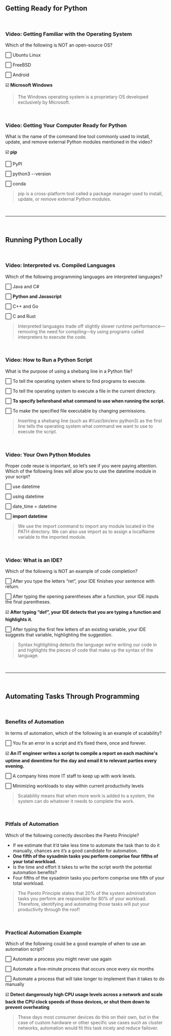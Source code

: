 ## Getting Ready for Python

<br>

### Video: Getting Familiar with the Operating System

Which of the following is NOT an open-source OS?

⬜ Ubuntu Linux

⬜ FreeBSD

⬜ Android

☑️ **Microsoft Windows**

> The Windows operating system is a proprietary OS developed exclusively by Microsoft.

<br>

### Video: Getting Your Computer Ready for Python

What is the name of the command line tool commonly used to install, update, and remove external Python modules mentioned in the video?

☑️ **pip**

⬜ PyPI

⬜ python3 --version

⬜ conda

> pip is a cross-platform tool called a package manager used to install, update, or remove external Python modules.

<br><hr><br>

## Running Python Locally

<br>

### Video: Interpreted vs. Compiled Languages

Which of the following programming languages are interpreted languages?

⬜ Java and C#

⬜ **Python and Javascript**

⬜ C++ and Go

⬜ C and Rust

> Interpreted languages trade off slightly slower runtime performance—removing the need for compiling—by using programs called interpreters to execute the code.

<br>

### Video: How to Run a Python Script

What is the purpose of using a shebang line in a Python file?

⬜ To tell the operating system where to find programs to execute.

⬜ To tell the operating system to execute a file in the current directory.

⬜ **To specify beforehand what command to use when running the script.**

⬜ To make the specified file executable by changing permissions.

> Inserting a shebang line (such as #!/usr/bin/env python3) as the first line tells the operating system what command we want to use to execute the script.

<br>

### Video: Your Own Python Modules

Proper code reuse is important, so let’s see if you were paying attention. Which of the following lines will allow you to use the datetime module in your script?

⬜ use datetime

⬜ using datetime

⬜ date_time = datetime

⬜ **import datetime**

> We use the import command to import any module located in the PATH directory. We can also use import as to assign a localName variable to the imported module.

<br>

### Video: What is an IDE?

Which of the following is NOT an example of code completion?

⬜ After you type the letters “ret”, your IDE finishes your sentence with return.

⬜ After typing the opening parentheses after a function, your IDE inputs the final parentheses.

☑️ **After typing “def”, your IDE detects that you are typing a function and highlights it.**

⬜ After typing the first few letters of an existing variable, your IDE suggests that variable, highlighting the suggestion.

> Syntax highlighting detects the language we’re writing our code in and highlights the pieces of code that make up the syntax of the language.

<br><hr><br>

## Automating Tasks Through Programming

<br>

### Benefits of Automation

In terms of automation, which of the following is an example of scalability?

⬜ You fix an error in a script and it’s fixed there, once and forever.

☑️ **An IT engineer writes a script to compile a report on each machine's uptime and downtime for the day and email it to relevant parties every evening.**

⬜ A company hires more IT staff to keep up with work levels.

⬜ Minimizing workloads to stay within current productivity levels

> Scalability means that when more work is added to a system, the system can do whatever it needs to complete the work.

<br>

### Pitfals of Automation

Which of the following correctly describes the Pareto Principle?

* If we estimate that it’d take less time to automate the task than to do it manually, chances are it’s a good candidate for automation.
* **One fifth of the sysadmin tasks you perform comprise four fifths of your total workload.**
* Is the time and effort it takes to write the script worth the potential automation benefits?
* Four fifths of the sysadmin tasks you perform comprise one fifth of your total workload.

> The Pareto Principle states that 20% of the system administration tasks you perform are responsible for 80% of your workload. Therefore, identifying and automating those tasks will put your productivity through the roof!

<br>

### Practical Automation Example

Which of the following could be a good example of when to use an automation script?

⬜ Automate a process you might never use again

⬜ Automate a five-minute process that occurs once every six months

⬜ Automate a process that will take longer to implement than it takes to do manually

☑️ **Detect dangerously high CPU usage levels across a network and scale back the CPU clock speeds of those devices, or shut them down to prevent overheating**

> These days most consumer devices do this on their own, but in the case of custom hardware or other specific use cases such as cluster networks, automation would fit this task nicely and reduce failover.

